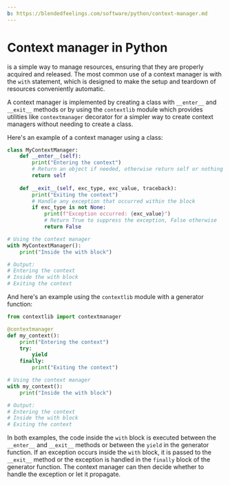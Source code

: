 ```yaml
---
b: https://blendedfeelings.com/software/python/context-manager.md
---
```


# Context manager in Python
is a simple way to manage resources, ensuring that they are properly acquired and released. The most common use of a context manager is with the `with` statement, which is designed to make the setup and teardown of resources conveniently automatic.

A context manager is implemented by creating a class with `__enter__` and `__exit__` methods or by using the `contextlib` module which provides utilities like `contextmanager` decorator for a simpler way to create context managers without needing to create a class.

Here's an example of a context manager using a class:

```python
class MyContextManager:
    def __enter__(self):
        print("Entering the context")
        # Return an object if needed, otherwise return self or nothing
        return self
    
    def __exit__(self, exc_type, exc_value, traceback):
        print("Exiting the context")
        # Handle any exception that occurred within the block
        if exc_type is not None:
            print(f"Exception occurred: {exc_value}")
            # Return True to suppress the exception, False otherwise
            return False

# Using the context manager
with MyContextManager():
    print("Inside the with block")

# Output:
# Entering the context
# Inside the with block
# Exiting the context
```

And here's an example using the `contextlib` module with a generator function:

```python
from contextlib import contextmanager

@contextmanager
def my_context():
    print("Entering the context")
    try:
        yield
    finally:
        print("Exiting the context")

# Using the context manager
with my_context():
    print("Inside the with block")

# Output:
# Entering the context
# Inside the with block
# Exiting the context
```

In both examples, the code inside the `with` block is executed between the `__enter__` and `__exit__` methods or between the `yield` in the generator function. If an exception occurs inside the `with` block, it is passed to the `__exit__` method or the exception is handled in the `finally` block of the generator function. The context manager can then decide whether to handle the exception or let it propagate.
